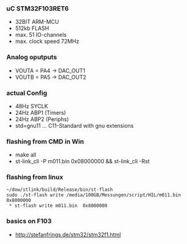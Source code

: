### uC	STM32F103RET6
 * 32BIT ARM-MCU 
 * 512kb FLASH
 * max. 51 IO-channels
 * max. clock speed 72MHz

### Analog oputputs
 * VOUTA = PA4 -> DAC_OUT1
 * VOUTB = PA5 -> DAC_OUT2

### actual Config
 * 48Hz SYCLK
 * 24Hz ABP1 (Timers)
 * 24Hz ABP2 (Periphs)
 * std=gnu11 ... C11-Standard with gnu extensions

### flashing from CMD in Win
 * make all
 * st-link_cli -P m011.bin 0x08000000 && st-link_cli -Rst

### flashing from linux
	~/dow/stlink/build/Release/bin/st-flash
	sudo ./st-flash write /media/100GB/Messungen/script/HIL/m011.bin  0x8000000
	 * st-flash write m011.bin  0x8000000

### basics on F103
 * http://stefanfrings.de/stm32/stm32f1.html

